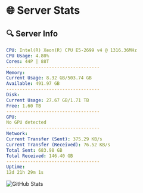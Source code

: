 # 🌐 Server Stats
## 🔍 Server Info
```yaml
CPU: Intel(R) Xeon(R) CPU E5-2699 v4 @ 1316.36MHz
CPU Usage: 4.80%
Cores: 44P | 88T
-----------------------------------
Memory:
Current Usage: 8.32 GB/503.74 GB
Available: 491.97 GB
-----------------------------------
Disk:
Current Usage: 27.67 GB/1.71 TB
Free: 1.60 TB
-----------------------------------
GPU:
No GPU detected
-----------------------------------
Network:
Current Transfer (Sent): 375.29 KB/s
Current Transfer (Received): 76.52 KB/s
Total Sent: 683.98 GB
Total Received: 146.40 GB
-----------------------------------
Uptime:
12d 21h 29m 1s
```
![GitHub Stats](https://img.shields.io/badge/Updated-2025-05-02_14:37:49-blue)